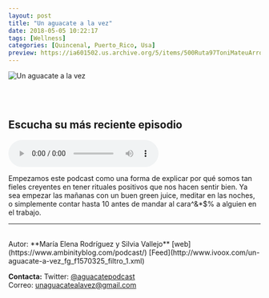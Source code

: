 ```yaml
---
layout: post
title: "Un aguacate a la vez"
date: 2018-05-05 10:22:17
tags: [Wellness]
categories: [Quincenal, Puerto_Rico, Usa]
preview: https://ia601502.us.archive.org/5/items/500Ruta97ToniMateuArrom/300Un_aguacate_a_la_vez-UnAguacateALaVez.jpg
---
```


![Un aguacate a la vez](https://ia601502.us.archive.org/5/items/500Ruta97ToniMateuArrom/500Un_aguacate_a_la_vez-UnAguacateALaVez.jpg)

<br/>
<br/>

## Escucha su más reciente episodio

<!--reproductor-feed=http://www.ivoox.com/un-aguacate-a-vez_fg_f1570325_filtro_1.xml-->
<!--reproductor-start-->
<audio id="audio" preload="auto" controls="" src="http://www.ivoox.com/episodio-12-por-estamos-obsesionadas-con_mf_27074098_feed_1.mp3"></audio>
<!--reproductor-end-->

Empezamos este podcast como una forma de explicar por qué somos tan fieles creyentes en tener rituales positivos que nos hacen sentir bien. Ya sea empezar las mañanas con un buen green juice, meditar en las noches, o simplemente contar hasta 10 antes de mandar al cara^&*$% a alguien en el trabajo.  

_ _ _
<br>
Autor: **María Elena Rodríguez y Silvia Vallejo**  
[web](https://www.ambinityblog.com/podcast/)  
[Feed](http://www.ivoox.com/un-aguacate-a-vez_fg_f1570325_filtro_1.xml)  



**Contacta:**
Twitter: [@aguacatepodcast](https://twitter.com/aguacatepodcast)  
Correo: [unaguacatealavez@gmail.com](mailto:unaguacatealavez@gmail.com)  
